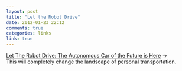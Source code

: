 ```yaml
---
layout: post
title: "Let the Robot Drive"
date: 2012-01-23 22:12
comments: true
categories: links
link: true
---
```

[Let The Robot Drive: The Autonomous Car of the Future is Here](http://www.wired.com/magazine/2012/01/ff_autonomouscars/all/1 "Let the Robot Drive: The Autonomous Car of the Future is Here") &rarr;  
This will completely change the landscape of personal transportation.
